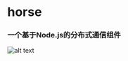 # horse

### 一个基于Node.js的分布式通信组件

![alt text](https://github.com/bugall/my-blog/blob/master/v1.0.0.png)